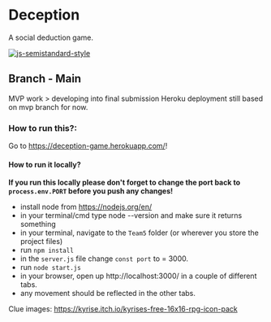 # Deception

A social deduction game.

[![js-semistandard-style](https://raw.githubusercontent.com/standard/semistandard/master/badge.svg)](https://github.com/standard/semistandard)

## Branch - Main

MVP work > developing into final submission
Heroku deployment still based on mvp branch for now.

### How to run this?:
Go to https://deception-game.herokuapp.com/!

#### How to run it locally?

**If you run this locally please don't forget to change the port back to `process.env.PORT` before you push any changes!**

- install node from https://nodejs.org/en/
- in your terminal/cmd type node --version and make sure it returns something
- in your terminal, navigate to the `Team5` folder (or wherever you store the project files)
- run `npm install`
- in the `server.js` file change `const port` to = 3000.
- run `node start.js`
- in your browser, open up http://localhost:3000/ in a couple of different tabs.
- any movement should be reflected in the other tabs.

Clue images:
https://kyrise.itch.io/kyrises-free-16x16-rpg-icon-pack

